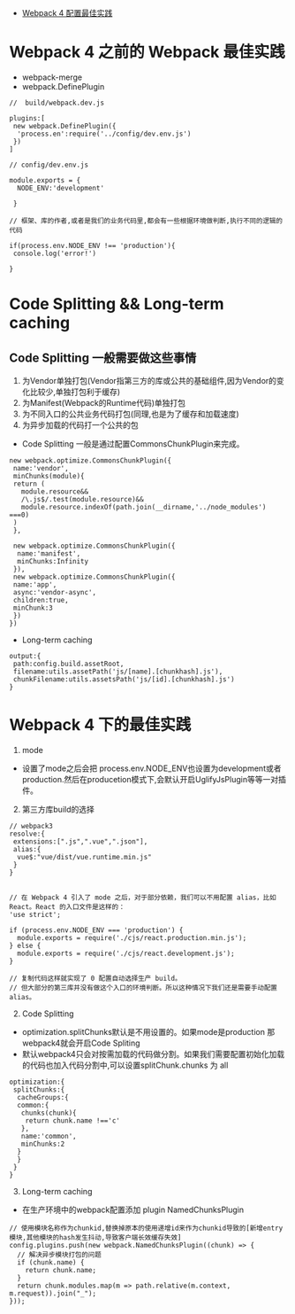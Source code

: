 * [Webpack 4 配置最佳实践](https://juejin.im/post/5b304f1f51882574c72f19b0)

# Webpack 4 之前的 Webpack 最佳实践
* webpack-merge
* webpack.DefinePlugin


```
//  build/webpack.dev.js

plugins:[
 new webpack.DefinePlugin({
  'process.en':require('../config/dev.env.js')
 })
]

// config/dev.env.js

module.exports = {
  NODE_ENV:'development'

 }

// 框架、库的作者,或者是我们的业务代码里,都会有一些根据环境做判断,执行不同的逻辑的代码

if(process.env.NODE_ENV !== 'production'){
 console.log('error!')

}
```

# Code Splitting && Long-term caching

## Code Splitting 一般需要做这些事情
1. 为Vendor单独打包(Vendor指第三方的库或公共的基础组件,因为Vendor的变化比较少,单独打包利于缓存)
2. 为Manifest(Webpack的Runtime代码)单独打包
3. 为不同入口的公共业务代码打包(同理,也是为了缓存和加载速度)
4. 为异步加载的代码打一个公共的包

* Code Splitting 一般是通过配置CommonsChunkPlugin来完成。
```
new webpack.optimize.CommonsChunkPlugin({
 name:'vendor',
 minChunks(module){
 return (
   module.resource&&
   /\.js$/.test(module.resource)&&
   module.resource.indexOf(path.join(__dirname,'../node_modules') ===0)
 )
 },

 new webpack.optimize.CommonsChunkPlugin({
  name:'manifest',
  minChunks:Infinity
 }),
 new webpack.optimize.CommonsChunkPlugin({
 name:'app',
 async:'vendor-async',
 children:true,
 minChunk:3
 })
})

```
* Long-term caching
```
output:{
 path:config.build.assetRoot,
 filename:utils.assetPath('js/[name].[chunkhash].js'),
 chunkFilename:utils.assetsPath('js/[id].[chunkhash].js')
}

```

# Webpack 4 下的最佳实践

1. mode
* 设置了mode之后会把 process.env.NODE_ENV也设置为development或者 production.然后在producetion模式下,会默认开启UglifyJsPlugin等等一对插件。


2. 第三方库build的选择
```
// webpack3
resolve:{
 extensions:[".js",".vue",".json"],
 alias:{
  vue$:"vue/dist/vue.runtime.min.js"
 }
}


// 在 Webpack 4 引入了 mode 之后，对于部分依赖，我们可以不用配置 alias，比如 React。React 的入口文件是这样的：
'use strict';

if (process.env.NODE_ENV === 'production') {
  module.exports = require('./cjs/react.production.min.js');
} else {
  module.exports = require('./cjs/react.development.js');
}

// 复制代码这样就实现了 0 配置自动选择生产 build。
// 但大部分的第三库并没有做这个入口的环境判断。所以这种情况下我们还是需要手动配置 alias。
```

2. Code Splitting
* optimization.splitChunks默认是不用设置的。如果mode是production 那webpack4就会开启Code Spliting
* 默认webpack4只会对按需加载的代码做分割。如果我们需要配置初始化加载的代码也加入代码分割中,可以设置splitChunk.chunks 为 all


```
optimization:{
 splitChunks:{
  cacheGroups:{
  common:{
   chunks(chunk){
    return chunk.name !=='c'
   },
   name:'common',
   minChunks:2
  }
  }
 }
}
```

3. Long-term caching
* 在生产环境中的webpack配置添加 plugin NamedChunksPlugin

```
// 使用模块名称作为chunkid,替换掉原本的使用递增id来作为chunkid导致的[新增entry模块,其他模块的hash发生抖动,导致客户端长效缓存失效]
config.plugins.push(new webpack.NamedChunksPlugin((chunk) => {
  // 解决异步模块打包的问题
  if (chunk.name) {
    return chunk.name;
  }
  return chunk.modules.map(m => path.relative(m.context, m.request)).join("_");
}));

```